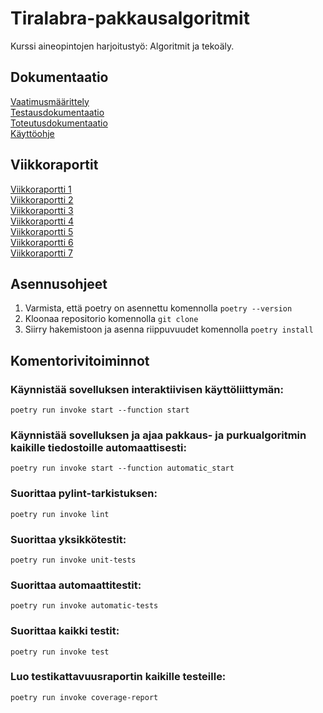 # Tiralabra-pakkausalgoritmit

Kurssi aineopintojen harjoitustyö: Algoritmit ja tekoäly.

## Dokumentaatio
[Vaatimusmäärittely](https://github.com/xelmas/Tiralabra-pakkausalgoritmit/blob/main/documentation/specification.md) \
[Testausdokumentaatio](https://github.com/xelmas/Tiralabra-pakkausalgoritmit/blob/main/documentation/testing.md) \
[Toteutusdokumentaatio](https://github.com/xelmas/Tiralabra-pakkausalgoritmit/blob/main/documentation/implementation.md) \
[Käyttöohje](https://github.com/xelmas/Tiralabra-pakkausalgoritmit/blob/main/documentation/user_manual.md)


## Viikkoraportit
[Viikkoraportti 1](https://github.com/xelmas/Tiralabra-pakkausalgoritmit/blob/main/documentation/weeklyreports/weeklyreport1.md) \
[Viikkoraportti 2](https://github.com/xelmas/Tiralabra-pakkausalgoritmit/blob/main/documentation/weeklyreports/weeklyreport2.md) \
[Viikkoraportti 3](https://github.com/xelmas/Tiralabra-pakkausalgoritmit/blob/main/documentation/weeklyreports/weeklyreport3.md) \
[Viikkoraportti 4](https://github.com/xelmas/Tiralabra-pakkausalgoritmit/blob/main/documentation/weeklyreports/weeklyreport4.md) \
[Viikkoraportti 5](https://github.com/xelmas/Tiralabra-pakkausalgoritmit/blob/main/documentation/weeklyreports/weeklyreport5.md) \
[Viikkoraportti 6](https://github.com/xelmas/Tiralabra-pakkausalgoritmit/blob/main/documentation/weeklyreports/weeklyreport6.md) \
[Viikkoraportti 7](https://github.com/xelmas/Tiralabra-pakkausalgoritmit/blob/main/documentation/weeklyreports/weeklyreport7.md) 

## Asennusohjeet
1. Varmista, että poetry on asennettu komennolla ```poetry --version```
2. Kloonaa repositorio komennolla ```git clone```
3. Siirry hakemistoon ja asenna riippuvuudet komennolla ```poetry install```

## Komentorivitoiminnot

### Käynnistää sovelluksen interaktiivisen käyttöliittymän:
```
poetry run invoke start --function start
```

### Käynnistää sovelluksen ja ajaa pakkaus- ja purkualgoritmin kaikille tiedostoille automaattisesti:
```
poetry run invoke start --function automatic_start
```

### Suorittaa pylint-tarkistuksen:
```
poetry run invoke lint
```

### Suorittaa yksikkötestit:
```
poetry run invoke unit-tests
```

### Suorittaa automaattitestit:
```
poetry run invoke automatic-tests
```

### Suorittaa kaikki testit:
```
poetry run invoke test
```

### Luo testikattavuusraportin kaikille testeille:
```
poetry run invoke coverage-report
```